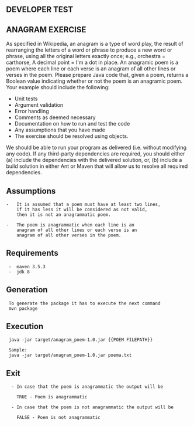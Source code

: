 
##   DEVELOPER TEST
##   ANAGRAM EXERCISE

As specified in Wikipedia, an anagram is a type of word play, the
result of rearranging the letters of a word or phrase to produce a
new word or phrase, using all the original letters exactly once; e.g.,
orchestra = carthorse, A decimal point = I&#39;m a dot in place.
An anagramic poem is a poem where each line or each verse is an
anagram of all other lines or verses in the poem. Please prepare
Java code that, given a poem, returns a Boolean value indicating
whether or not the poem is an anagramic poem.
Your example should include the following:

- Unit tests
- Argument validation
- Error handling
- Comments as deemed necessary
- Documentation on how to run and test the code
- Any assumptions that you have made
- The exercise should be resolved using objects.

We should be able to run your program as delivered (i.e. without
modifying any code). If any third-party dependencies are required,
you should either (a) include the dependencies with the delivered
solution, or, (b) include a build solution in either Ant or Maven that
will allow us to resolve all required dependencies.

## Assumptions
        
    -   It is assumed that a poem must have at least two lines, 
        if it has less it will be considered as not valid, 
        then it is not an anagrammatic poem.

    -   The poem is anagrammatic when each line is an
        anagram of all other lines or each verse is an
        anagram of all other verses in the poem.
        
## Requirements
	
     -  maven 3.5.3
     -  jdk 8
	
## Generation
	
     To generate the package it has to execute the next command
     mvn package

## Execution

     java -jar target/anagram_poem-1.0.jar {{POEM FILEPATH}}
	
     Sample:
     java -jar target/anagram_poem-1.0.jar poema.txt
	
## Exit

      - In case that the poem is anagrammatic the output will be
	
		TRUE - Poem is anagrammatic

      - In case that the poem is not anagrammatic the output will be
	
		FALSE - Poem is not anagrammatic	
		
